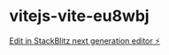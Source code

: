 # vitejs-vite-eu8wbj

[Edit in StackBlitz next generation editor ⚡️](https://stackblitz.com/~/github.com/DmitriyMalayev/vitejs-vite-eu8wbj)